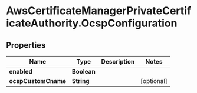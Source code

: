 # AwsCertificateManagerPrivateCertificateAuthority.OcspConfiguration

## Properties

Name | Type | Description | Notes
------------ | ------------- | ------------- | -------------
**enabled** | **Boolean** |  | 
**ocspCustomCname** | **String** |  | [optional] 


